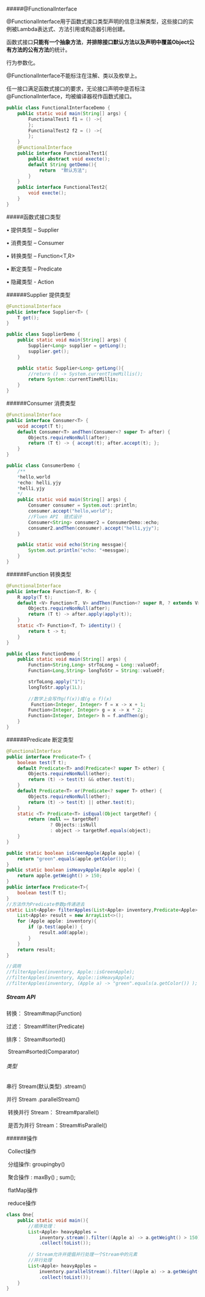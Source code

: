#####@FunctionalInterface

@FunctionalInterface用于函数式接口类型声明的信息注解类型，这些接口的实例被Lambda表达式、方法引用或构造器引用创建。

函数式接口**只能有一个抽象方法**，**并排除接口默认方法以及声明中覆盖Object公有方法的公有方法**的统计。

行为参数化。

@FunctionalInterface不能标注在注解、类以及枚举上。

任一接口满足函数式接口的要求，无论接口声明中是否标注@FunctionalInterface，均被编译器视作函数式接口。

```java
public class FunctionalInterfaceDemo {
    public static void main(String[] args) {
        FunctionalTest1 f1 = () ->{
        };
        FunctionalTest2 f2 = () ->{
        };
    }
    @FunctionalInterface
    public interface FunctionalTest1{
        public abstract void execte();
        default String getDemo(){
            return  "默认方法";
        }
    }
    public interface FunctionalTest2{
        void execte();
    }
}
```

#####函数式接⼝类型  

 • 提供类型 – Supplier<T>

 • 消费类型 – Consumer<T>

 • 转换类型 – Function<T,R> 

 • 断定类型 – Predicate<T>

 • 隐藏类型 - Action    

######Supplier 提供类型

```java
@FunctionalInterface
public interface Supplier<T> {
    T get();
}
```

```java
public class SupplierDemo {
    public static void main(String[] args) {
        Supplier<Long> supplier = getLong();
        supplier.get();
    }

    public static Supplier<Long> getLong(){
        //return () -> System.currentTimeMillis();
        return System::currentTimeMillis;
    }
}
```

######Consumer 消费类型

```java
@FunctionalInterface
public interface Consumer<T> {
    void accept(T t);
    default Consumer<T> andThen(Consumer<? super T> after) {
        Objects.requireNonNull(after);
        return (T t) -> { accept(t); after.accept(t); };
    }
}
```

```java
public class ConsumerDemo {
    /**
    *hello,world
	*echo: helli,yjy
	*helli,yjy
    */
    public static void main(String[] args) {
        Consumer consumer = System.out::println;
        consumer.accept("hello,world");
        //Fluen API  链式设计
        Consumer<String> consumer2 = ConsumerDemo::echo;
        consumer2.andThen(consumer).accept("helli,yjy");
    }

    public static void echo(String messgae){
        System.out.println("echo: "+messgae);
    }
}
```

######Function 转换类型 

```java
@FunctionalInterface
public interface Function<T, R> {
    R apply(T t);
    default <V> Function<T, V> andThen(Function<? super R, ? extends V> after) {
        Objects.requireNonNull(after);
        return (T t) -> after.apply(apply(t));
    }
    static <T> Function<T, T> identity() {
        return t -> t;
    }
}
```

```java
public class FunctionDemo {
    public static void main(String[] args) {
        Function<String,Long> strToLong = Long::valueOf;
        Function<Long,String> longToStr = String::valueOf;

        strToLong.apply("1");
        longToStr.apply(1L);
        
        //数学上会写作g(f(x))或(g o f)(x)
         Function<Integer, Integer> f = x -> x + 1;
		Function<Integer, Integer> g = x -> x * 2;
		Function<Integer, Integer> h = f.andThen(g);
    }
}
```

######Predicate 断定类型

```java
@FunctionalInterface
public interface Predicate<T> {
    boolean test(T t);
    default Predicate<T> and(Predicate<? super T> other) {
        Objects.requireNonNull(other);
        return (t) -> test(t) && other.test(t);
    }
    default Predicate<T> or(Predicate<? super T> other) {
        Objects.requireNonNull(other);
        return (t) -> test(t) || other.test(t);
    }
    static <T> Predicate<T> isEqual(Object targetRef) {
        return (null == targetRef)
                ? Objects::isNull
                : object -> targetRef.equals(object);
    }
}
```

```java
public static boolean isGreenApple(Apple apple) {
	return "green".equals(apple.getColor());
}
public static boolean isHeavyApple(Apple apple) {
	return apple.getWeight() > 150;
}
public interface Predicate<T>{
	boolean test(T t);
}
//方法作为Predicate参数p传递进去
static List<Apple> filterApples(List<Apple> inventory,Predicate<Apple> p) {
	List<Apple> result = new ArrayList<>();
	for (Apple apple: inventory){
		if (p.test(apple)) {
			result.add(apple);
		}
	}
	return result;
}

//调用
//filterApples(inventory, Apple::isGreenApple);
//filterApples(inventory, Apple::isHeavyApple);
//filterApples(inventory, (Apple a) -> "green".equals(a.getColor()) );
```



##### Stream API

转换： Stream#map(Function)

过滤： Stream#filter(Predicate)

排序：  Stream#sorted()

​	    	  Stream#sorted(Comparator)

###### 类型

串行 Stream(默认类型)   .stream()    

并行 Stream     .parallelStream()    

​	转换并行 Stream： Stream#parallel()

​	是否为并行 Stream：Stream#isParallel()

######操作

​	Collect操作

​	分组操作: groupingby()

​	聚合操作 : maxBy() ; sum();

​	flatMap操作

​	reduce操作



```java
class One{
    public static void main(){
        //顺序处理：
        List<Apple> heavyApples =
			inventory.stream().filter((Apple a) -> a.getWeight() > 150)
			.collect(toList());
        
        // Stream允许并提倡并行处理一个Stream中的元素
        //并行处理
        List<Apple> heavyApples =
			inventory.parallelStream().filter((Apple a) -> a.getWeight() > 150)
			.collect(toList());
    }
}

```

